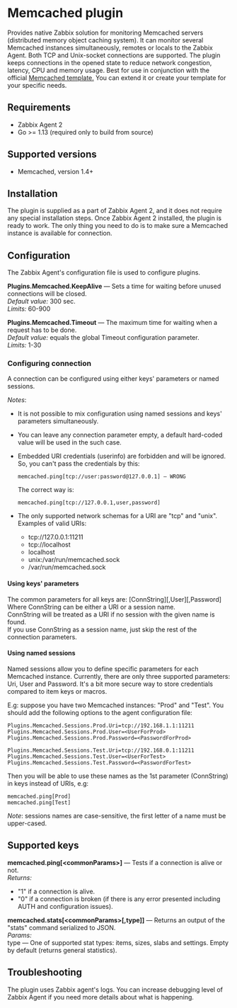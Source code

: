 # Memcached plugin
Provides native Zabbix solution for monitoring Memcached servers (distributed memory object caching system). 
It can monitor several Memcached instances simultaneously, remotes or locals to the Zabbix Agent. 
Both TCP and Unix-socket connections are supported. The plugin keeps connections in the opened state to reduce network 
congestion, latency, CPU and memory usage. Best for use in conjunction with the official 
[Memcached template.](https://git.zabbix.com/projects/ZBX/repos/zabbix/browse/templates/app/memcached)
You can extend it or create your template for your specific needs. 

## Requirements
* Zabbix Agent 2
* Go >= 1.13 (required only to build from source)

## Supported versions
* Memcached, version 1.4+

## Installation
The plugin is supplied as a part of Zabbix Agent 2, and it does not require any special installation steps. Once 
Zabbix Agent 2 installed, the plugin is ready to work. The only thing you need to do is to make sure a Memcached 
instance is available for connection.

## Configuration
The Zabbix Agent's configuration file is used to configure plugins.

**Plugins.Memcached.KeepAlive** — Sets a time for waiting before unused connections will be closed.  
*Default value:* 300 sec.  
*Limits:* 60-900

**Plugins.Memcached.Timeout** — The maximum time for waiting when a request has to be done.  
*Default value:* equals the global Timeout configuration parameter.  
*Limits:* 1-30

### Configuring connection
A connection can be configured using either keys' parameters or named sessions.     

*Notes*:  
* It is not possible to mix configuration using named sessions and keys' parameters simultaneously.
* You can leave any connection parameter empty, a default hard-coded value will be used in the such case.
* Embedded URI credentials (userinfo) are forbidden and will be ignored. So, you can't pass the credentials by this:   
  
      memcached.ping[tcp://user:password@127.0.0.1] — WRONG  
  
  The correct way is:
    
      memcached.ping[tcp://127.0.0.1,user,password]
      
* The only supported network schemas for a URI are "tcp" and "unix".  
Examples of valid URIs:
    - tcp://127.0.0.1:11211
    - tcp://localhost
    - localhost
    - unix:/var/run/memcached.sock
    - /var/run/memcached.sock
      
#### Using keys' parameters
The common parameters for all keys are: [ConnString][,User][,Password]  
Where ConnString can be either a URI or a session name.   
ConnString will be treated as a URI if no session with the given name is found.  
If you use ConnString as a session name, just skip the rest of the connection parameters.  
 
#### Using named sessions
Named sessions allow you to define specific parameters for each Memcached instance. Currently, there are only three supported 
parameters: Uri, User and Password. It's a bit more secure way to store credentials compared to item keys or macros.  

E.g: suppose you have two Memcached instances: "Prod" and "Test". 
You should add the following options to the agent configuration file:   

    Plugins.Memcached.Sessions.Prod.Uri=tcp://192.168.1.1:11211
    Plugins.Memcached.Sessions.Prod.User=<UserForProd>  
    Plugins.Memcached.Sessions.Prod.Password=<PasswordForProd>  
      
    Plugins.Memcached.Sessions.Test.Uri=tcp://192.168.0.1:11211
    Plugins.Memcached.Sessions.Test.User=<UserForTest>   
    Plugins.Memcached.Sessions.Test.Password=<PasswordForTest>
        
Then you will be able to use these names as the 1st parameter (ConnString) in keys instead of URIs, e.g:

    memcached.ping[Prod]
    memcached.ping[Test]

*Note*: sessions names are case-sensitive, the first letter of a name must be upper-cased.

## Supported keys
**memcached.ping[\<commonParams\>]** — Tests if a connection is alive or not.  
*Returns:*
- "1" if a connection is alive.
- "0" if a connection is broken (if there is any error presented including AUTH and configuration issues).

**memcached.stats[\<commonParams\>[,type]]** — Returns an output of the "stats" command 
serialized to JSON.  
*Params:*  
type — One of supported stat types: items, sizes, slabs and settings. Empty by default (returns general statistics).  


## Troubleshooting
The plugin uses Zabbix agent's logs. You can increase debugging level of Zabbix Agent if you need more details about 
what is happening. 

